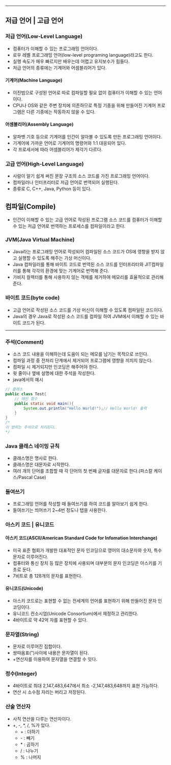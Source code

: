 
---

## 저급 언어 | 고급 언어

### 저급 언어(Low-Level Language)

+ 컴퓨터가 이해할 수 있는 프로그래밍 언어이다.
+ 로우 레벨 프로그래밍 언어(low-level programing language)라고도 한다.
+ 실행 속도가 매우 빠르지만 배우는데 어렵고 유지보수가 힘들다.
+ 저급 언어의 종류에는 기계어와 어셈블리어가 있다.

#### 기계어(Machine Language)

+ 이진법으로 구성된 언어로 따로 컴파일할 필요 없이 컴퓨터가 이해할 수 있는 언어이다.
+ CPU나 OS와 같은 주변 장치에 의존하므로 특정 기종을 위해 만들어진 기계어 프로그램은 다른 기종에는 작동하지 않을 수 있다.
#### 어셈블리어(Assembly Language)

+ 알파벳 기호 등으로 기계어를 인간이 알아볼 수 있도록 만든 프로그래밍 언어이다.
+ 기계어에 가까운 언어로 기계어의 명령어와 1:1 대응되어 있다.
+ 각 프로세서에 따라 어셈블리어가 제각기 다르다.

### 고급 언어(High-Level Language)

+ 사람이 알기 쉽게 써진 문장 구조의 소스 코드를 가진 프로그래밍 언어이다.
+ 컴파일러나 인터프리터로 저급 언어로 번역되어 실행된다.
+ 종류로 C, C++, Java, Python 등이 있다.

## 컴파일(Compile)

+ 인간이 이해할 수 있는 고급 언어로 작성된 프로그램 소스 코드를 컴퓨터가 이해할 수 있는 저급 언어로 번역하는 프로세스를 컴파일이라고 한다. 
### JVM(Java Virtual Machine)

+ Java라는 프로그래밍 언어로 작성되어 컴파일된 소스 코드가 OS에 영향을 받지 않고 실행할 수 있도록 해주는 가상 머신이다.
+ Java 컴파일러를 통해 바이트 코드로 번역된 소스 코드를 인터프리터와 JIT컴파일러를 통해 각각의 환경에 맞는 기계어로 번역해 준다.
+ 가비지 컬렉터를 통해 사용하지 않는 객체를 제거하여 메모리를 효율적으로 관리해준다.

### 바이트 코드(byte code)

+ 고급 언어로 작성된 소스 코드를 가상 머신이 이해할 수 있도록 컴파일된 코드이다.
+ Java의 경우 Java로 작성된 소스 코드를 컴파일 하여 JVM에서 이해할 수 있는 바이트 코드가 된다.

---

### 주석(Comment)
+ 소스 코드 내용을 이해하는데 도움이 되는 메모를 남기는 목적으로 쓰인다.
+ 컴파일 과정 중 전처리 단계에서 제거되어 프로그램에 영향을 끼치지 않는다.
+ 컴파일 시 제거되지만 인코딩은 해주어야 한다.
+ 윗 줄이나 옆에 설명에 대한 주석을 작성한다.
+ java에서의 예시
```java
// 클래스
public class Test{
	// 메인 함수
	public static void main(){
		System.out.println("Hello World!");// Hello World! 출력
	}
}
/*
이 범위는 주석으로 처리된다.
*/
```

### Java 클래스 네이밍 규칙

+ 클래스명은 명사로 한다.
+ 클래스명은 대문자로 시작한다.
+ 여러 개의 단어를 조합할 때 각 단어의 첫 번째 글자를 대문자로 한다.(파스칼 케이스/Pascal Case)

### 들여쓰기

+ 프로그래밍 언어를 작성할 때 들여쓰기를 하여 코드를 알아보기 쉽게 한다.
+ 들여쓰기는 띄어쓰기 2~4번 정도나 탭을 사용한다.

### 아스키 코드 | 유니코드

#### 아스키 코드(ASCII/American Standard Code for Infomation Interchange)

+ 미국 표준 협회가 개발한 대표적인 문자 인코딩으로 영어의 대소문자와 숫자, 특수 문자로 이루어진다.
+ 컴퓨터와 통신 장치 등 많은 장치에 사용되며 대부분의 문자 인코딩은 아스키를 기초로 둔다.
+ 7비트로 총 128개의 문자를 표현한다.

#### 유니코드(Unicode)

+ 아스키 코드로는 표현할 수 없는 전세계의 언어를 표현하기 위해 만들어진 문자 인코딩이다.
+ 유니코드 컨소시엄(Unicode Consortium)에서 제정하고 관리한다.
+ 4바이트로 약 42억 자를 표현할 수 있다.

### 문자열(String)

+ 문자로 이루어진 집합이다.
+ 쌍따옴표(")사이에 내용은 문자열이 된다.
+ +연산자를 이용하여 문자열을 연결할 수 잇다.

### 정수(Integer)

+ 4바이트로 최대 2,147,483,647에서 최소 -2,147,483,648까지 표현 가능하다.
+ 연산 시 소수점 자리는 버리고 저장된다.

### 산술 연산자

+ 사칙 연산을 다루는 연산자이다.
+ +, -, \*, \/, %가 있다.
	+ \+ : 더하기
	+ \- : 빼기
	+ \* : 곱하기
	+ \/ : 나누기
	+ % : 나머지
